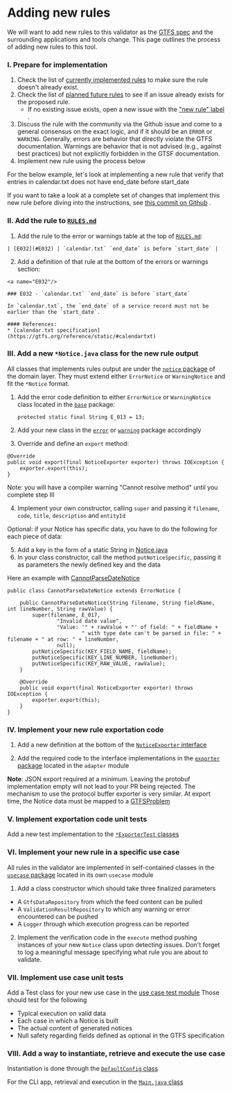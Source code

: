 # Adding new rules

We will want to add new rules to this validator as the [GTFS spec](https://github.com/google/transit/tree/master/gtfs)
and the surrounding applications and tools change. This page outlines the process of adding new rules to this tool.

### I. Prepare for implementation

1. Check the list of [currently implemented rules](RULES.md) to make sure the rule doesn't already exist.
2. Check the list
   of [planned future rules](https://github.com/MobilityData/gtfs-validator/issues?q=is%3Aissue+is%3Aopen+label%3A%22new+rule%22)
   to see if an issue already exists for the proposed rule.
    * If no existing issue exists, open a new issue with
      the ["new rule" label](https://github.com/MobilityData/gtfs-validator/issues?q=is%3Aissue+is%3Aopen+label%3A%22new+rule%22)
      .
3. Discuss the rule with the community via the Github issue and come to a general consensus on the exact logic, and if
   it should be an `ERROR` or `WARNING`. Generally, errors are behavior that directly violate the GTFS documentation.
   Warnings are behavior that is not advised (e.g., against best practices) but not explicitly forbidden in the GTSF
   documentation.
4. Implement new rule using the process below

For the below example, let's look at implementing a new rule that verify that entries in calendar.txt does not have
end_date before start_date

If you want to take a look at a complete set of changes that implement this new rule before diving into the
instructions,
see [this commit on Github](https://github.com/MobilityData/gtfs-validator/commit/1cd810295a3292afd829cc2d16bc6b7a39fe36ed)
.

### II. Add the rule to [`RULES.md`](RULES.md)

1. Add the rule to the error or warnings table at the top of [`RULES.md`](RULES.md):

~~~
| [E032](#E032) | `calendar.txt` `end_date` is before `start_date` |
~~~

2. Add a definition of that rule at the bottom of the errors or warnings section:

~~~
<a name="E032"/>

### E032 - `calendar.txt` `end_date` is before `start_date`

In `calendar.txt`, the `end_date` of a service record must not be earlier than the `start_date`.

#### References:
* [calendar.txt specification](https://gtfs.org/reference/static/#calendartxt)
~~~

### III. Add a new `*Notice.java` class for the new rule output

All classes that implements rules output are under
the [`notice` package](https://github.com/MobilityData/gtfs-validator/tree/master/domain/src/main/java/org/mobilitydata/gtfsvalidator/domain/entity/notice)
of the domain layer. They must extend either `ErrorNotice` or `WarningNotice` and fit the `*Notice` format.

1. Add the error code definition to either `ErrorNotice` or `WarningNotice` class located in
   the [`base`](https://github.com/MobilityData/gtfs-validator/tree/master/domain/src/main/java/org/mobilitydata/gtfsvalidator/domain/entity/notice/base)
   package:

   `protected static final String E_013 = 13;`

2. Add your new class in
   the [`error`](https://github.com/MobilityData/gtfs-validator/tree/master/domain/src/main/java/org/mobilitydata/gtfsvalidator/domain/entity/notice/error)
   or [`warning`](https://github.com/MobilityData/gtfs-validator/tree/master/domain/src/main/java/org/mobilitydata/gtfsvalidator/domain/entity/notice/warning)
   package accordingly

3. Override and define an `export` method:

~~~
@Override
public void export(final NoticeExporter exporter) throws IOException {
    exporter.export(this);
}
~~~

Note: you will have a compiler warning "Cannot resolve method" until you complete step III

4. Implement your own constructor, calling `super` and passing it `filename`, `code`, `title`, `description`
   and `entityId`

Optional: if your Notice has specific data, you have to do the following for each piece of data:

5. Add a key in the form of a static String
   in [Notice.java](https://github.com/MobilityData/gtfs-validator/blob/master/domain/src/main/java/org/mobilitydata/gtfsvalidator/domain/entity/notice/base/Notice.java)
6. In your class constructor, call the method `putNoticeSpecific`, passing it as parameters the newly defined key and
   the data

Here an example
with [CannotParseDateNotice](https://github.com/MobilityData/gtfs-validator/blob/master/domain/src/main/java/org/mobilitydata/gtfsvalidator/domain/entity/notice/error/CannotParseDateNotice.java)

~~~
public class CannotParseDateNotice extends ErrorNotice {

    public CannotParseDateNotice(String filename, String fieldName, int lineNumber, String rawValue) {
        super(filename, E_017,
                "Invalid date value",
                "Value: '" + rawValue + "' of field: " + fieldName +
                        " with type date can't be parsed in file: " + filename + " at row: " + lineNumber,
                null);
        putNoticeSpecific(KEY_FIELD_NAME, fieldName);
        putNoticeSpecific(KEY_LINE_NUMBER, lineNumber);
        putNoticeSpecific(KEY_RAW_VALUE, rawValue);
    }

    @Override
    public void export(final NoticeExporter exporter) throws IOException {
        exporter.export(this);
    }
}
~~~

### IV. Implement your new rule exportation code

1. Add a new definition at the bottom of
   the [`NoticeExporter` interface](https://github.com/MobilityData/gtfs-validator/blob/master/domain/src/main/java/org/mobilitydata/gtfsvalidator/domain/entity/notice/NoticeExporter.java)

2. Add the required code to the interface implementations in
   the [`exporter` package](https://github.com/MobilityData/gtfs-validator/tree/master/adapter/exporter/src/main/java/org/mobilitydata/gtfsvalidator/exporter)
   located in the `adapter` module

**Note**: JSON export required at a minimum. Leaving the protobuf implementation empty will not lead to your PR being
rejected. The mechanism to use the protocol buffer exporter is very similar. At export time, the Notice data must be
mapped to
a [GTFSProblem](https://github.com/google/transitfeed/blob/cc351b9542b5dd1c75fb570063f36ded3da2bfd7/misc/gtfs_validation.proto)

### V. Implement exportation code unit tests

Add a new test implementation to
the [`*ExporterTest` classes](https://github.com/MobilityData/gtfs-validator/tree/master/adapter/exporter/src/test/java/org/mobilitydata/gtfsvalidator/exporter)

### VI. Implement your new rule in a specific use case

All rules in the validator are implemented in self-contained classes in
the [`usecase` package](https://github.com/MobilityData/gtfs-validator/tree/master/usecase/src/main/java/org/mobilitydata/gtfsvalidator/usecase)
located in its own `usecase` module

1. Add a class constructor which should take three finalized parameters

- A `GtfsDataRepository` from which the feed content can be pulled
- A `ValidationResultRepository` to which any warning or error encountered can be pushed
- A `Logger` through which execution progress can be reported

2. Implement the verification code in the `execute` method pushing instances of your new `Notice` class upon detecting
   issues. Don't forget to log a meaningful message specifying what rule you are about to validate.

### VII. Implement use case unit tests

Add a Test class for your new use case in
the [use case test module](https://github.com/MobilityData/gtfs-validator/tree/master/usecase/src/test/java/org/mobilitydata/gtfsvalidator/usecase)
Those should test for the following

- Typical execution on valid data
- Each case in which a Notice is built
- The actual content of generated notices
- Null safety regarding fields defined as optional in the GTFS specification

### VIII. Add a way to instantiate, retrieve and execute the use case

Instantiation is done through
the [`DefaultConfig` class](https://github.com/MobilityData/gtfs-validator/blob/master/config/src/main/java/org/mobilitydata/gtfsvalidator/config/DefaultConfig.java)

For the CLI app, retrieval and execution in
the [`Main.java` class](https://github.com/MobilityData/gtfs-validator/blob/master/application/cli-app/src/main/java/org/mobilitydata/gtfsvalidator/Main.java)

